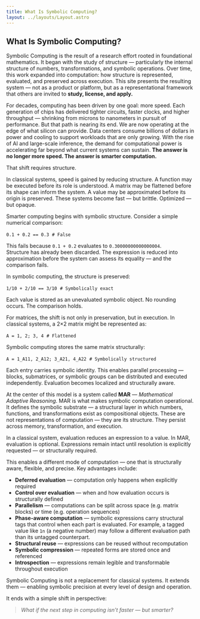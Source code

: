 ```yaml
---
title: What Is Symbolic Computing?
layout: ../layouts/Layout.astro
---
```


## What Is Symbolic Computing?

Symbolic Computing is the result of a research effort rooted in foundational mathematics. It began with the study of structure — particularly the internal structure of numbers, transformations, and symbolic operations. Over time, this work expanded into computation: how structure is represented, evaluated, and preserved across execution. This site presents the resulting system — not as a product or platform, but as a representational framework that others are invited to **study, license, and apply.**

For decades, computing has been driven by one goal: more speed. Each generation of chips has delivered tighter circuits, faster clocks, and higher throughput — shrinking from microns to nanometers in pursuit of performance. But that path is nearing its end. We are now operating at the edge of what silicon can provide. Data centers consume billions of dollars in power and cooling to support workloads that are only growing. With the rise of AI and large-scale inference, the demand for computational power is accelerating far beyond what current systems can sustain. **The answer is no longer more speed. The answer is smarter computation.**

That shift requires structure.

In classical systems, speed is gained by reducing structure. A function may be executed before its role is understood. A matrix may be flattened before its shape can inform the system. A value may be approximated before its origin is preserved. These systems become fast — but brittle. Optimized — but opaque.

Smarter computing begins with symbolic structure. Consider a simple numerical comparison:

`0.1 + 0.2 == 0.3`  `# False`

This fails because `0.1 + 0.2` evaluates to `0.30000000000000004`.  
Structure has already been discarded. The expression is reduced into approximation before the system can assess its equality — and the comparison fails.

In symbolic computing, the structure is preserved:

`1/10 + 2/10 == 3/10`  `# Symbolically exact`

Each value is stored as an unevaluated symbolic object. No rounding occurs. The comparison holds.

For matrices, the shift is not only in preservation, but in execution. In classical systems, a 2×2 matrix might be represented as:

`A = 1, 2; 3, 4`  `# Flattened`

Symbolic computing stores the same matrix structurally:

`A = 1_A11, 2_A12; 3_A21, 4_A22`  `# Symbolically structured`

Each entry carries symbolic identity. This enables parallel processing — blocks, submatrices, or symbolic groups can be distributed and executed independently. Evaluation becomes localized and structurally aware.

At the center of this model is a system called **MAR** — *Mathematical Adaptive Reasoning*. MAR is what makes symbolic computation operational. It defines the symbolic substrate — a structural layer in which numbers, functions, and transformations exist as compositional objects. These are not representations of computation — they are its structure. They persist across memory, transformation, and execution.

In a classical system, evaluation reduces an expression to a value. In MAR, evaluation is optional. Expressions remain intact until resolution is explicitly requested — or structurally required.

This enables a different mode of computation — one that is structurally aware, flexible, and precise. Key advantages include:

- **Deferred evaluation** — computation only happens when explicitly required  
- **Control over evaluation** — when and how evaluation occurs is structurally defined  
- **Parallelism** — computations can be split across space (e.g. matrix blocks) or time (e.g. operation sequences)  
- **Phase-aware computation** — symbolic expressions carry structural tags that control when each part is evaluated. For example, a tagged value like `1n` (a negative number) may follow a different evaluation path than its untagged counterpart.  
- **Structural reuse** — expressions can be reused without recomputation  
- **Symbolic compression** — repeated forms are stored once and referenced  
- **Introspection** — expressions remain legible and transformable throughout execution

Symbolic Computing is not a replacement for classical systems. It extends them — enabling symbolic precision at every level of design and operation.

It ends with a simple shift in perspective:

> *What if the next step in computing isn’t faster — but smarter?*

